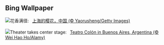 ## Bing Wallpaper
![](https://www.bing.com/th?id=OHR.ShanghaiBlossoms_ZH-CN5594677517_UHD.jpg&w=1000)花香满径:&nbsp;&ensp;[上海的樱花，中国 (© Yaorusheng/Getty Images)](https://www.bing.com/th?id=OHR.ShanghaiBlossoms_ZH-CN5594677517_UHD.jpg)
<br><br/>
![](https://www.bing.com/th?id=OHR.TeatroColon_EN-US2518867279_UHD.jpg&w=1000)Theater takes center stage:&nbsp;&ensp;[Teatro Colón in Buenos Aires, Argentina (© Wei Hao Ho/Alamy)](https://www.bing.com/th?id=OHR.TeatroColon_EN-US2518867279_UHD.jpg)
<br><br/>

